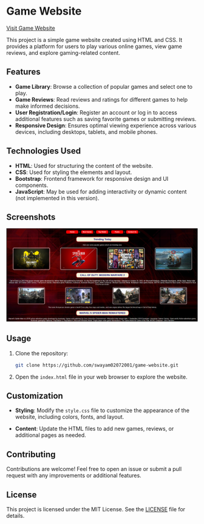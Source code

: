 # Game Website

[Visit Game Website](https://swayam02072001.github.io/game_website/)

This project is a simple game website created using HTML and CSS. It provides a platform for users to play various online games, view game reviews, and explore gaming-related content.

## Features

- **Game Library**: Browse a collection of popular games and select one to play.
- **Game Reviews**: Read reviews and ratings for different games to help make informed decisions.
- **User Registration/Login**: Register an account or log in to access additional features such as saving favorite games or submitting reviews.
- **Responsive Design**: Ensures optimal viewing experience across various devices, including desktops, tablets, and mobile phones.

## Technologies Used

- **HTML**: Used for structuring the content of the website.
- **CSS**: Used for styling the elements and layout.
- **Bootstrap**: Frontend framework for responsive design and UI components.
- **JavaScript**: May be used for adding interactivity or dynamic content (not implemented in this version).

## Screenshots

![Game Website](game_website.png)

## Usage

1. Clone the repository:

    ```bash
    git clone https://github.com/swayam02072001/game-website.git
    ```

2. Open the `index.html` file in your web browser to explore the website.

## Customization

- **Styling**: Modify the `style.css` file to customize the appearance of the website, including colors, fonts, and layout.
  
- **Content**: Update the HTML files to add new games, reviews, or additional pages as needed.

## Contributing

Contributions are welcome! Feel free to open an issue or submit a pull request with any improvements or additional features.

## License

This project is licensed under the MIT License. See the [LICENSE](LICENSE) file for details.

